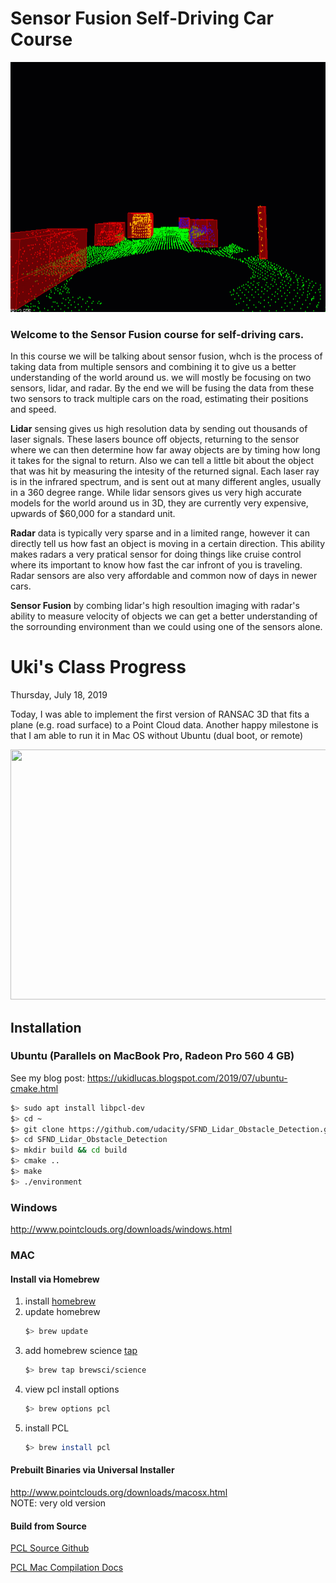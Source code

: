 # Sensor Fusion Self-Driving Car Course

<img src="media/ObstacleDetectionFPS.gif" width="700" height="400" />

### Welcome to the Sensor Fusion course for self-driving cars.

In this course we will be talking about sensor fusion, whch is the process of taking data from multiple sensors and combining it to give us a better understanding of the world around us. we will mostly be focusing on two sensors, lidar, and radar. By the end we will be fusing the data from these two sensors to track multiple cars on the road, estimating their positions and speed.

**Lidar** sensing gives us high resolution data by sending out thousands of laser signals. These lasers bounce off objects, returning to the sensor where we can then determine how far away objects are by timing how long it takes for the signal to return. Also we can tell a little bit about the object that was hit by measuring the intesity of the returned signal. Each laser ray is in the infrared spectrum, and is sent out at many different angles, usually in a 360 degree range. While lidar sensors gives us very high accurate models for the world around us in 3D, they are currently very expensive, upwards of $60,000 for a standard unit.

**Radar** data is typically very sparse and in a limited range, however it can directly tell us how fast an object is moving in a certain direction. This ability makes radars a very pratical sensor for doing things like cruise control where its important to know how fast the car infront of you is traveling. Radar sensors are also very affordable and common now of days in newer cars.

**Sensor Fusion** by combing lidar's high resoultion imaging with radar's ability to measure velocity of objects we can get a better understanding of the sorrounding environment than we could using one of the sensors alone.



# Uki's Class Progress

Thursday, July 18, 2019

Today, I was able to implement the first version of RANSAC 3D that fits a plane (e.g. road surface) to a Point Cloud data. Another happy milestone is that I am able to run it in Mac OS without Ubuntu (dual boot, or remote)

<img src="/Volumes/DATA/_Drive/_REPOS/SFND313_Lidar_Obstacle_Detection/media/RANSAC%203D%202019-07-18%20at%208.27.59%20AM.png" width="700" height="400" />






## Installation

### Ubuntu (Parallels on MacBook Pro, Radeon Pro 560 4 GB)

See my blog post:
https://ukidlucas.blogspot.com/2019/07/ubuntu-cmake.html

```bash
$> sudo apt install libpcl-dev
$> cd ~
$> git clone https://github.com/udacity/SFND_Lidar_Obstacle_Detection.git
$> cd SFND_Lidar_Obstacle_Detection
$> mkdir build && cd build
$> cmake ..
$> make
$> ./environment
```

### Windows 

http://www.pointclouds.org/downloads/windows.html

### MAC

#### Install via Homebrew
1. install [homebrew](https://brew.sh/)
2. update homebrew 
	```bash
	$> brew update
	```
3. add  homebrew science [tap](https://docs.brew.sh/Taps) 
	```bash
	$> brew tap brewsci/science
	```
4. view pcl install options
	```bash
	$> brew options pcl
	```
5. install PCL 
	```bash
	$> brew install pcl
	```

#### Prebuilt Binaries via Universal Installer
http://www.pointclouds.org/downloads/macosx.html  
NOTE: very old version 

#### Build from Source

[PCL Source Github](https://github.com/PointCloudLibrary/pcl)

[PCL Mac Compilation Docs](http://www.pointclouds.org/documentation/tutorials/compiling_pcl_macosx.php)



